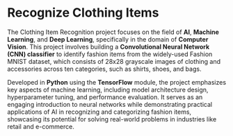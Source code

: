 # **Recognize Clothing Items**
The Clothing Item Recognition project focuses on the field of **AI**, **Machine Learning**, and **Deep Learning**, specifically in the domain of **Computer Vision**. This project involves building a **Convolutional Neural Network (CNN) classifier** to identify fashion items from the widely-used Fashion MNIST dataset, which consists of 28x28 grayscale images of clothing and accessories across ten categories, such as shirts, shoes, and bags.

Developed in **Python** using the **TensorFlow** module, the project emphasizes key aspects of machine learning, including model architecture design, hyperparameter tuning, and performance evaluation. It serves as an engaging introduction to neural networks while demonstrating practical applications of AI in recognizing and categorizing fashion items, showcasing its potential for solving real-world problems in industries like retail and e-commerce.
